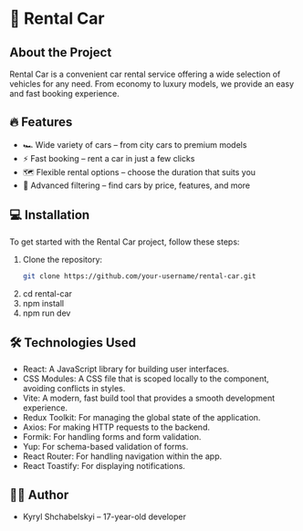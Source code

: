 # 🚗 Rental Car

## About the Project

Rental Car is a convenient car rental service offering a wide selection of vehicles for any need. From economy to luxury models, we provide an easy and fast booking experience.

## 🔥 Features

- 🏎 Wide variety of cars – from city cars to premium models
- ⚡ Fast booking – rent a car in just a few clicks
- 🗺 Flexible rental options – choose the duration that suits you
- 📍 Advanced filtering – find cars by price, features, and more

## 💻 Installation

To get started with the Rental Car project, follow these steps:

1. Clone the repository:
   ```bash
   git clone https://github.com/your-username/rental-car.git
   ```
2. cd rental-car
3. npm install
4. npm run dev

## 🛠 Technologies Used

- React: A JavaScript library for building user interfaces.
- CSS Modules: A CSS file that is scoped locally to the component, avoiding conflicts in styles.
- Vite: A modern, fast build tool that provides a smooth development experience.
- Redux Toolkit: For managing the global state of the application.
- Axios: For making HTTP requests to the backend.
- Formik: For handling forms and form validation.
- Yup: For schema-based validation of forms.
- React Router: For handling navigation within the app.
- React Toastify: For displaying notifications.

## 👨‍💻 Author

- Kyryl Shchabelskyi – 17-year-old developer
